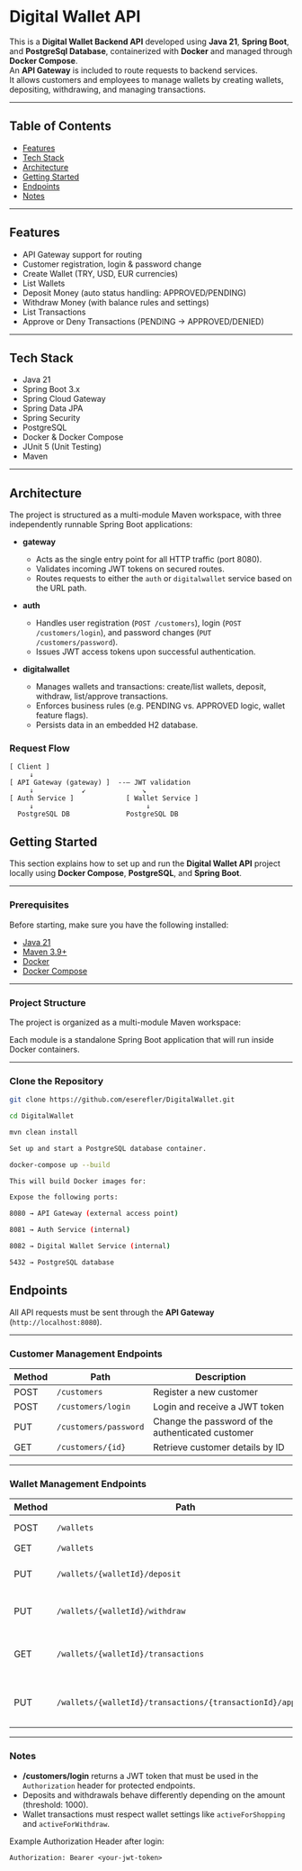 # Digital Wallet API

This is a **Digital Wallet Backend API** developed using **Java 21**, **Spring Boot**, and **PostgreSql Database**, containerized with **Docker** and managed through **Docker Compose**.  
An **API Gateway** is included to route requests to backend services.  
It allows customers and employees to manage wallets by creating wallets, depositing, withdrawing, and managing transactions.

---

## Table of Contents

- [Features](#features)
- [Tech Stack](#tech-stack)
- [Architecture](#architecture)
- [Getting Started](#getting-started)
- [Endpoints](#endpoints)
- [Notes](#notes)

---

## Features

- API Gateway support for routing
- Customer registration, login & password change
- Create Wallet (TRY, USD, EUR currencies)
- List Wallets
- Deposit Money (auto status handling: APPROVED/PENDING)
- Withdraw Money (with balance rules and settings)
- List Transactions
- Approve or Deny Transactions (PENDING → APPROVED/DENIED)


---

## Tech Stack

- Java 21
- Spring Boot 3.x
- Spring Cloud Gateway
- Spring Data JPA
- Spring Security
- PostgreSQL
- Docker & Docker Compose
- JUnit 5 (Unit Testing)
- Maven

---

## Architecture

The project is structured as a multi-module Maven workspace, with three independently runnable Spring Boot applications:


- **gateway**
    - Acts as the single entry point for all HTTP traffic (port 8080).
    - Validates incoming JWT tokens on secured routes.
    - Routes requests to either the `auth` or `digitalwallet` service based on the URL path.

- **auth**
    - Handles user registration (`POST /customers`), login (`POST /customers/login`), and password changes (`PUT /customers/password`).
    - Issues JWT access tokens upon successful authentication.

- **digitalwallet**
    - Manages wallets and transactions: create/list wallets, deposit, withdraw, list/approve transactions.
    - Enforces business rules (e.g. PENDING vs. APPROVED logic, wallet feature flags).
    - Persists data in an embedded H2 database.

### Request Flow

```text
[ Client ]
     ↓
[ API Gateway (gateway) ]  --– JWT validation
     ↓            ↙              ↘
[ Auth Service ]             [ Wallet Service ]
     ↓                            ↓
  PostgreSQL DB              PostgreSQL DB

```
## Getting Started

This section explains how to set up and run the **Digital Wallet API** project locally using **Docker Compose**, **PostgreSQL**, and **Spring Boot**.

---

### Prerequisites

Before starting, make sure you have the following installed:

- [Java 21](https://adoptium.net/)
- [Maven 3.9+](https://maven.apache.org/)
- [Docker](https://www.docker.com/)
- [Docker Compose](https://docs.docker.com/compose/)

---

### Project Structure

The project is organized as a multi-module Maven workspace:


Each module is a standalone Spring Boot application that will run inside Docker containers.

---

### Clone the Repository

```bash
git clone https://github.com/eserefler/DigitalWallet.git

cd DigitalWallet

mvn clean install

Set up and start a PostgreSQL database container.

docker-compose up --build

This will build Docker images for:

Expose the following ports:

8080 → API Gateway (external access point)

8081 → Auth Service (internal)

8082 → Digital Wallet Service (internal)

5432 → PostgreSQL database

```

## Endpoints

All API requests must be sent through the **API Gateway** (`http://localhost:8080`).

---

### Customer Management Endpoints

| Method | Path                    | Description                           |
| ------ | ----------------------- | ------------------------------------- |
| POST   | `/customers`             | Register a new customer              |
| POST   | `/customers/login`       | Login and receive a JWT token         |
| PUT    | `/customers/password`    | Change the password of the authenticated customer |
| GET    | `/customers/{id}`        | Retrieve customer details by ID      |

---

### Wallet Management Endpoints

| Method | Path                                                              | Description                          |
| ------ | ----------------------------------------------------------------- | ------------------------------------ |
| POST   | `/wallets`                                                       | Create a new wallet                  |
| GET    | `/wallets`                                                       | List wallets  |
| PUT    | `/wallets/{walletId}/deposit`                                     | Deposit money into a wallet          |
| PUT    | `/wallets/{walletId}/withdraw`                                    | Withdraw money from a wallet         |
| GET    | `/wallets/{walletId}/transactions`                                | List transactions of a specific wallet |
| PUT    | `/wallets/{walletId}/transactions/{transactionId}/approve`        | Approve or deny a pending transaction |

---

### Notes

- **/customers/login** returns a JWT token that must be used in the `Authorization` header for protected endpoints.
- Deposits and withdrawals behave differently depending on the amount (threshold: 1000).
- Wallet transactions must respect wallet settings like `activeForShopping` and `activeForWithdraw`.

Example Authorization Header after login:

```http
Authorization: Bearer <your-jwt-token>

